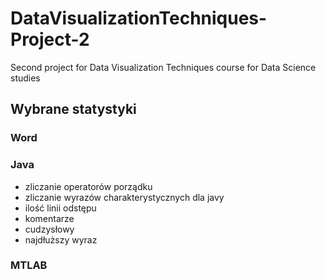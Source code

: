 # DataVisualizationTechniques-Project-2
Second project for Data Visualization Techniques course for Data Science studies 

## Wybrane statystyki

### Word

### Java
- zliczanie operatorów porządku
- zliczanie wyrazów charakterystycznych dla javy
- ilość linii odstępu
- komentarze
- cudzysłowy
- najdłuższy wyraz

### MTLAB
